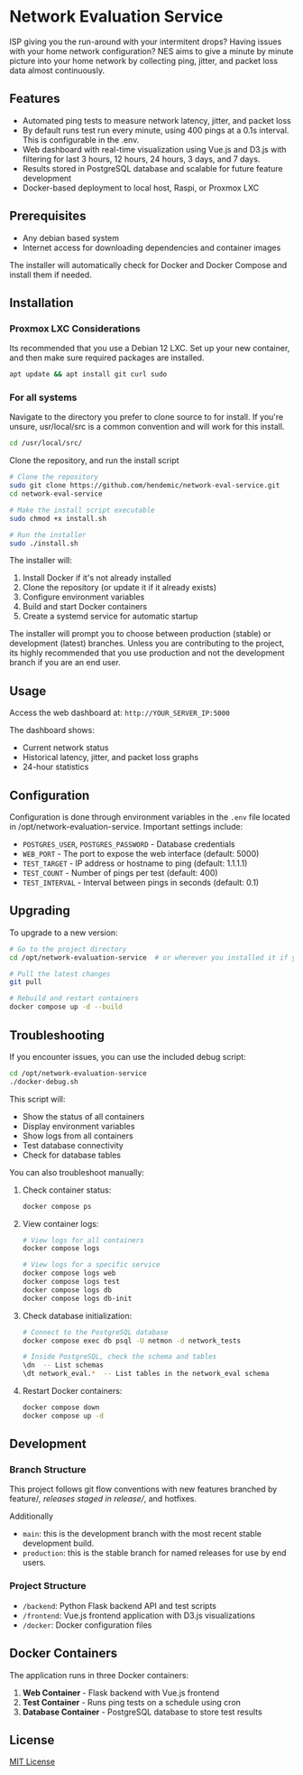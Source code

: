 # Network Evaluation Service

ISP giving you the run-around with your intermitent drops? Having issues with your home network configuration? NES aims to give a minute by minute picture into your home network by collecting ping, jitter, and packet loss data almost continuously.

## Features

- Automated ping tests to measure network latency, jitter, and packet loss
- By default runs test run every minute, using 400 pings at a 0.1s interval. This is configurable in the .env.
- Web dashboard with real-time visualization using Vue.js and D3.js with filtering for last 3 hours, 12 hours, 24 hours, 3 days, and 7 days.
- Results stored in PostgreSQL database and scalable for future feature development
- Docker-based deployment to local host, Raspi, or Proxmox LXC

## Prerequisites

- Any debian based system
- Internet access for downloading dependencies and container images

The installer will automatically check for Docker and Docker Compose and install them if needed.

## Installation
### Proxmox LXC Considerations
Its recommended that you use a Debian 12 LXC. Set up your new container, and then make sure required packages are installed.
```bash
apt update && apt install git curl sudo
```

### For all systems
Navigate to the directory you prefer to clone source to for install. If you're unsure, usr/local/src is a common convention and will work for this install.
```bash
cd /usr/local/src/
```

Clone the repository, and run the install script
```bash
# Clone the repository
sudo git clone https://github.com/hendemic/network-eval-service.git
cd network-eval-service

# Make the install script executable
sudo chmod +x install.sh

# Run the installer
sudo ./install.sh
```

The installer will:
1. Install Docker if it's not already installed
2. Clone the repository (or update it if it already exists)
3. Configure environment variables
4. Build and start Docker containers
5. Create a systemd service for automatic startup

The installer will prompt you to choose between production (stable) or development (latest) branches. Unless you are contributing to the project, its highly recommended that you use production and not the development branch if you are an end user.

## Usage
Access the web dashboard at: `http://YOUR_SERVER_IP:5000`

The dashboard shows:
- Current network status
- Historical latency, jitter, and packet loss graphs
- 24-hour statistics

## Configuration
Configuration is done through environment variables in the `.env` file located in /opt/network-evaluation-service. Important settings include:

- `POSTGRES_USER`, `POSTGRES_PASSWORD` - Database credentials
- `WEB_PORT` - The port to expose the web interface (default: 5000)
- `TEST_TARGET` - IP address or hostname to ping (default: 1.1.1.1)
- `TEST_COUNT` - Number of pings per test (default: 400)
- `TEST_INTERVAL` - Interval between pings in seconds (default: 0.1)

## Upgrading
To upgrade to a new version:

```bash
# Go to the project directory
cd /opt/network-evaluation-service  # or wherever you installed it if you installed without the install script.

# Pull the latest changes
git pull

# Rebuild and restart containers
docker compose up -d --build
```


## Troubleshooting
If you encounter issues, you can use the included debug script:

```bash
cd /opt/network-evaluation-service
./docker-debug.sh
```

This script will:
- Show the status of all containers
- Display environment variables
- Show logs from all containers
- Test database connectivity
- Check for database tables

You can also troubleshoot manually:

1. Check container status:
   ```bash
   docker compose ps
   ```

2. View container logs:
   ```bash
   # View logs for all containers
   docker compose logs

   # View logs for a specific service
   docker compose logs web
   docker compose logs test
   docker compose logs db
   docker compose logs db-init
   ```

3. Check database initialization:
   ```bash
   # Connect to the PostgreSQL database
   docker compose exec db psql -U netmon -d network_tests

   # Inside PostgreSQL, check the schema and tables
   \dn  -- List schemas
   \dt network_eval.*  -- List tables in the network_eval schema
   ```

4. Restart Docker containers:
   ```bash
   docker compose down
   docker compose up -d
   ```

## Development
### Branch Structure
This project follows git flow conventions with new features branched by feature/*, releases staged in release/*, and hotfixes.

Additionally
- `main`: this is the development branch with the most recent stable development build.
- `production`: this is the stable branch for named releases for use by end users.

### Project Structure
- `/backend`: Python Flask backend API and test scripts
- `/frontend`: Vue.js frontend application with D3.js visualizations
- `/docker`: Docker configuration files

## Docker Containers
The application runs in three Docker containers:
1. **Web Container** - Flask backend with Vue.js frontend
2. **Test Container** - Runs ping tests on a schedule using cron
3. **Database Container** - PostgreSQL database to store test results


## License
[MIT License](LICENSE)
